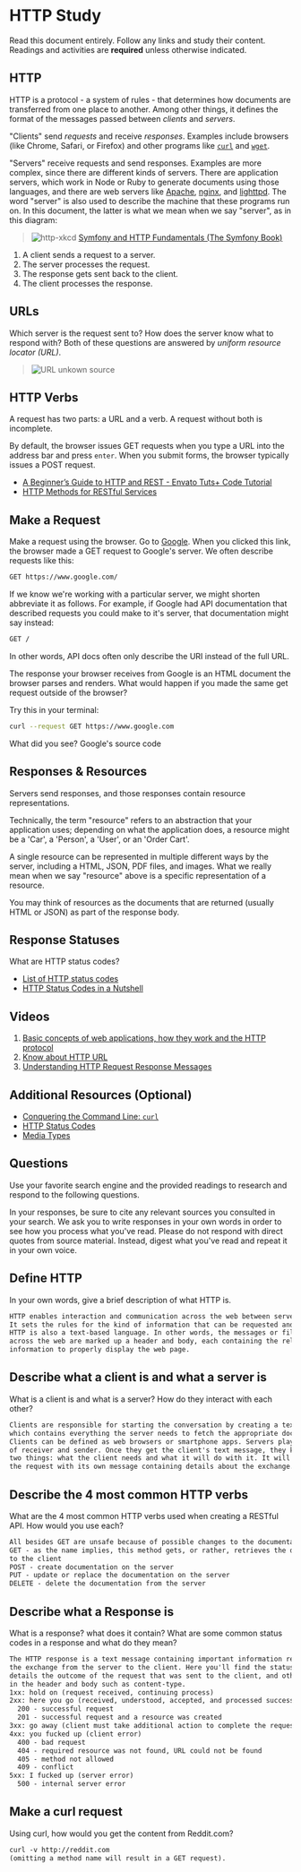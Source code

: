 # HTTP Study

Read this document entirely. Follow any links and study their content. Readings
and activities are **required** unless otherwise indicated.

## HTTP

HTTP is a protocol - a system of rules - that determines how documents are
transferred from one place to another. Among other things, it defines the format
of the messages passed between *clients* and *servers*.

"Clients" send *requests* and receive *responses*. Examples include browsers
(like Chrome, Safari, or Firefox) and other programs like
[`curl`](http://curl.haxx.se/docs/) and
[`wget`](http://www.gnu.org/software/wget/manual/wget.html).

"Servers" receive requests and send responses. Examples are more complex, since
there are different kinds of servers. There are application servers, which work
in Node or Ruby to generate documents using those languages, and there are web
servers like [Apache](http://httpd.apache.org/), [nginx](http://nginx.com/), and
[lighttpd](https://www.lighttpd.net). The word "server" is also used to describe
the machine that these programs run on. In this document, the latter is what we
mean when we say "server", as in this diagram:

> ![http-xkcd](https://cloud.githubusercontent.com/assets/388761/12621764/0ffb527e-c4f0-11e5-87ae-d597e3835fcd.png)
> [Symfony and HTTP Fundamentals (The Symfony Book)](http://symfony.com/doc/current/book/http_fundamentals.html)

1.  A client sends a request to a server.
1.  The server processes the request.
1.  The response gets sent back to the client.
1.  The client processes the response.

## URLs

Which server is the request sent to? How does the server know what to respond
with? Both of these questions are answered by *uniform resource locator (URL)*.

> ![URL](https://cloud.githubusercontent.com/assets/388761/12622184/2c0143dc-c4f2-11e5-84af-55f723dd6639.png)
> unkown source

## HTTP Verbs

A request has two parts: a URL and a verb. A request without both is incomplete.

By default, the browser issues GET requests when you type a URL into the address
bar and press `enter`. When you submit forms, the browser typically issues a
POST request.

-   [A Beginner’s Guide to HTTP and REST - Envato Tuts+ Code Tutorial](http://code.tutsplus.com/tutorials/a-beginners-guide-to-http-and-rest--net-16340)
-   [HTTP Methods for RESTful Services](http://www.restapitutorial.com/lessons/httpmethods.html)

## Make a Request

Make a request using the browser. Go to [Google](https://www.google.com). When
you clicked this link, the browser made a GET request to Google's server. We
often describe requests like this:

```txt
GET https://www.google.com/
```

If we know we're working with a particular server, we might shorten abbreviate
it as follows. For example, if Google had API documentation that described
requests you could make to it's server, that documentation might say instead:

```txt
GET /
```

In other words, API docs often only describe the URI instead of the full URL.

The response your browser receives from Google is an HTML document the browser
parses and renders. What would happen if you made the same get request outside
of the browser?

Try this in your terminal:

```sh
curl --request GET https://www.google.com
```

What did you see?
Google's source code

## Responses & Resources

Servers send responses, and those responses contain resource representations.

Technically, the term "resource" refers to an abstraction that your application
uses; depending on what the application does, a resource might be a 'Car', a
'Person', a 'User', or an 'Order Cart'.

A single resource can be represented in multiple different ways by the server,
including a HTML, JSON, PDF files, and images. What we really mean when we say
"resource" above is a specific representation of a resource.

You may think of resources as the documents that are returned (usually HTML or
JSON) as part of the response body.

## Response Statuses

What are HTTP status codes?

-   [List of HTTP status codes](https://en.wikipedia.org/wiki/List_of_HTTP_status_codes)
-   [HTTP Status Codes in a Nutshell](https://twitter.com/stevelosh/status/372740571749572610)

## Videos

1.  [Basic concepts of web applications, how they work and the HTTP protocol](https://www.youtube.com/watch?v=RsQ1tFLwldY)
1.  [Know about HTTP URL](https://www.youtube.com/watch?v=ADQ_rhefgEk)
1.  [Understanding HTTP Request Response Messages](https://www.youtube.com/watch?v=sxiRFwQ1RJ4)

## Additional Resources (Optional)

-   [Conquering the Command Line: `curl`](http://conqueringthecommandline.com/book/curl)
-   [HTTP Status Codes](http://en.wikipedia.org/wiki/List_of_HTTP_status_codes)
-   [Media Types](http://en.wikipedia.org/wiki/Internet_media_type)

## Questions

Use your favorite search engine and the provided readings to research and respond to the following questions.

In your responses, be sure to cite any relevant sources you consulted in your search. We ask you to write responses in your own words in order to see how you process what you've read. Please do not respond with direct quotes from source material. Instead, digest what you've read and repeat it in your own voice.

## Define HTTP

In your own words, give a brief description of what HTTP is.

```md
HTTP enables interaction and communication across the web between servers and clients.
It sets the rules for the kind of information that can be requested and sent.
HTTP is also a text-based language. In other words, the messages or files that are transferred
across the web are marked up a header and body, each containing the relevant
information to properly display the web page.
```

## Describe what a client is and what a server is

 What is a client is and what is a server? How do they interact with each other?

```md
Clients are responsible for starting the conversation by creating a text message,
which contains everything the server needs to fetch the appropriate document.  
Clients can be defined as web browsers or smartphone apps. Servers play the roles
of receiver and sender. Once they get the client's text message, they know
two things: what the client needs and what it will do with it. It will then return
the request with its own message containing details about the exchange.
```

## Describe the 4 most common HTTP verbs

What are the 4 most common HTTP verbs used when creating a RESTful API. How would you use each?

```md
All besides GET are unsafe because of possible changes to the documentation
GET - as the name implies, this method gets, or rather, retrieves the documentation from the server
to the client
POST - create documentation on the server   
PUT - update or replace the documentation on the server
DELETE - delete the documentation from the server  
```

## Describe what a Response is

What is a response? what does it contain? What are some common status codes in a response and what do they mean?

```md
The HTTP response is a text message containing important information regarding
the exchange from the server to the client. Here you'll find the status code, which  
details the outcome of the request that was sent to the client, and other information
in the header and body such as content-type.
1xx: hold on (request received, continuing process)
2xx: here you go (received, understood, accepted, and processed successfully)
  200 - successful request
  201 - successful request and a resource was created
3xx: go away (client must take additional action to complete the request)
4xx: you fucked up (client error)
  400 - bad request
  404 - required resource was not found, URL could not be found
  405 - method not allowed
  409 - conflict
5xx: I fucked up (server error)
  500 - internal server error
```

## Make a curl request

Using curl, how would you get the content from Reddit.com?

```md
curl -v http://reddit.com
(omitting a method name will result in a GET request).
```
